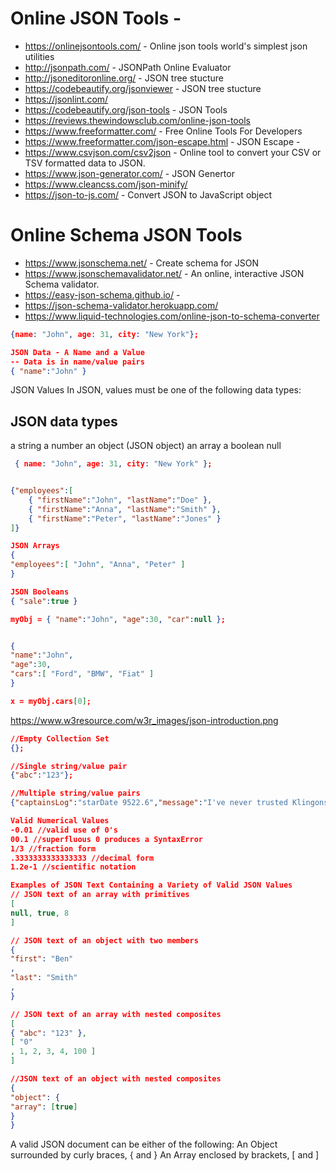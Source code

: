 
# Online JSON Tools -
* https://onlinejsontools.com/ - Online json tools world's simplest json utilities
* http://jsonpath.com/ - JSONPath Online Evaluator
* http://jsoneditoronline.org/ - JSON tree stucture
* https://codebeautify.org/jsonviewer - JSON tree stucture
* https://jsonlint.com/
* https://codebeautify.org/json-tools - JSON Tools
* https://reviews.thewindowsclub.com/online-json-tools
* https://www.freeformatter.com/ - Free Online Tools For Developers
* https://www.freeformatter.com/json-escape.html - JSON Escape - 
* https://www.csvjson.com/csv2json - Online tool to convert your CSV or TSV formatted data to JSON.
* https://www.json-generator.com/ - JSON Genertor
* https://www.cleancss.com/json-minify/
* https://json-to-js.com/ - Convert JSON to JavaScript object

# Online Schema JSON Tools
* https://www.jsonschema.net/ - Create schema for JSON
* https://www.jsonschemavalidator.net/ - An online, interactive JSON Schema validator. 
* https://easy-json-schema.github.io/ - 
* https://json-schema-validator.herokuapp.com/
* https://www.liquid-technologies.com/online-json-to-schema-converter

```json
{name: "John", age: 31, city: "New York"};

JSON Data - A Name and a Value
-- Data is in name/value pairs
{ "name":"John" }
```

JSON Values
In JSON, values must be one of the following data types:

## JSON data types
a string
a number
an object (JSON object)
an array
a boolean
null

```json
 { name: "John", age: 31, city: "New York" };


{"employees":[
    { "firstName":"John", "lastName":"Doe" },
    { "firstName":"Anna", "lastName":"Smith" },
    { "firstName":"Peter", "lastName":"Jones" }
]}

JSON Arrays
{
"employees":[ "John", "Anna", "Peter" ]
}

JSON Booleans
{ "sale":true }

myObj = { "name":"John", "age":30, "car":null };


{
"name":"John",
"age":30,
"cars":[ "Ford", "BMW", "Fiat" ]
}

x = myObj.cars[0];
```

https://www.w3resource.com/w3r_images/json-introduction.png

```json
//Empty Collection Set
{};

//Single string/value pair
{"abc":"123"};

//Multiple string/value pairs
{"captainsLog":"starDate 9522.6","message":"I've never trusted Klingons, and I never will."};

Valid Numerical Values
-0.01 //valid use of 0's
00.1 //superfluous 0 produces a SyntaxError
1/3 //fraction form
.3333333333333333 //decimal form
1.2e-1 //scientific notation
```


```json
Examples of JSON Text Containing a Variety of Valid JSON Values
// JSON text of an array with primitives
[
null, true, 8
]

// JSON text of an object with two members
{
"first": "Ben"
,
"last": "Smith"
,
}

// JSON text of an array with nested composites
[
{ "abc": "123" },
[ "0"
, 1, 2, 3, 4, 100 ]
]

//JSON text of an object with nested composites
{
"object": {
"array": [true]
}
}
```


A	valid	JSON	document	can	be	either	of	the	following: An	Object	surrounded	by	curly	braces,	{	and	}
An	Array	enclosed	by	brackets,	[	and	]


